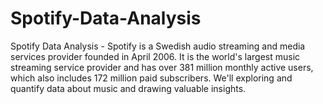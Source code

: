 # Spotify-Data-Analysis

Spotify Data Analysis - Spotify is a Swedish audio streaming and media services provider founded in April 2006. It is the world's largest music streaming service provider and has over 381 million monthly active users, which also includes 172 million paid subscribers. We'll exploring and quantify data about music and drawing valuable insights.